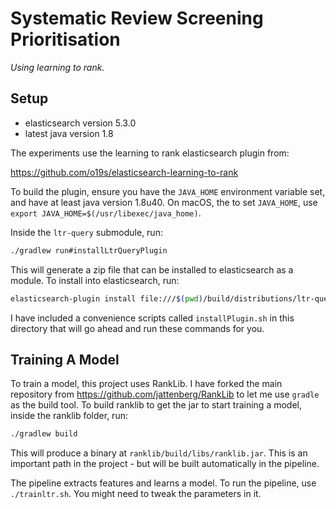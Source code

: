 # Systematic Review Screening Prioritisation

_Using learning to rank._

## Setup

 - elasticsearch version 5.3.0
 - latest java version 1.8

The experiments use the learning to rank elasticsearch plugin from:
 
https://github.com/o19s/elasticsearch-learning-to-rank

To build the plugin, ensure you have the `JAVA_HOME` environment variable set, and have at least java version 1.8u40. 
On macOS, the to set `JAVA_HOME`, use `export JAVA_HOME=$(/usr/libexec/java_home)`.

Inside the `ltr-query` submodule, run:
 
```bash
./gradlew run#installLtrQueryPlugin
```

This will generate a zip file that can be installed to elasticsearch as a module. To install into elasticsearch, run:

```bash
elasticsearch-plugin install file:///$(pwd)/build/distributions/ltr-query-0.1.1-es5.3.0.zip
```

I have included a convenience scripts called `installPlugin.sh` in this directory that will go ahead and run these 
commands for you.

## Training A Model

To train a model, this project uses RankLib. I have forked the main repository from 
https://github.com/jattenberg/RankLib to let me use `gradle` as the build tool. To build ranklib to get the jar to start
training a model, inside the ranklib folder, run:
 
```bash
./gradlew build
```

This will produce a binary at `ranklib/build/libs/ranklib.jar`. This is an important path in the project - but will be 
built automatically in the pipeline.

The pipeline extracts features and learns a model. To run the pipeline, use `./trainltr.sh`. You might need to tweak the
parameters in it.


